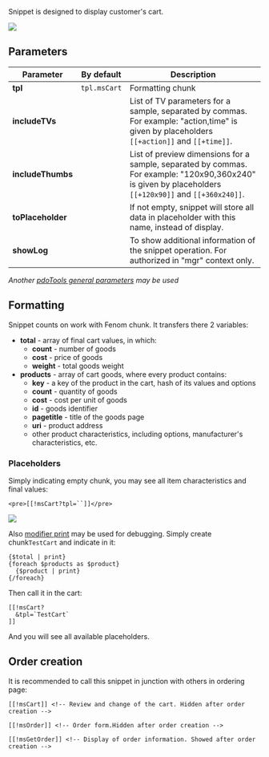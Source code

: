 Snippet is designed to display customer's cart.

[![](https://file.modx.pro/files/4/d/8/4d8ddea00da1c2ff10c94720ee26a588s.jpg)](https://file.modx.pro/files/4/d/8/4d8ddea00da1c2ff10c94720ee26a588.png)

## Parameters

Parameter         | By default   | Description
------------------|--------------|-------------------------------------------------------------------------------------------------------------------------------------------------------
**tpl**           | `tpl.msCart` | Formatting chunk
**includeTVs**    |              | List of TV parameters for  a sample, separated by commas. For example: "action,time" is given by placeholders `[[+action]]` and `[[+time]]`.
**includeThumbs** |              | List of preview dimensions for a sample, separated by commas. For example: "120x90,360x240" is given by placeholders `[[+120x90]]` and `[[+360x240]]`.
**toPlaceholder** |              | If not empty, snippet will store all data in placeholder with this name, instead of display.
**showLog**       |              | To show additional information of the snippet operation. For authorized in "mgr" context only.

*Another [ pdoTools general parameters][1] may be used*

## Formatting

Snippet counts on work with Fenom chunk. It transfers there 2 variables:

- **total** - array of final cart values, in which:
    - **count** - number of goods
    - **cost** - price of goods
    - **weight** - total goods weight
- **products** - array of cart goods, where every product contains:
    - **key** - a key of the product in the cart, hash of its values and options
    - **count** - quantity of goods
    - **cost** - cost per unit of goods
    - **id** - goods identifier
    - **pagetitle** - title of the goods page
    - **uri** - product address
    - other product characteristics, including options, manufacturer's characteristics, etc.

### Placeholders

Simply indicating empty chunk, you may see all item characteristics and final values:

```modx
<pre>[[!msCart?tpl=``]]</pre>
```

[![](https://file.modx.pro/files/6/1/f/61f8ee92a1949258329e86d793896b96s.jpg)](https://file.modx.pro/files/6/1/f/61f8ee92a1949258329e86d793896b96.png)

Also [modifier print][2] may be used for debugging. Simply create chunk`TestCart` and indicate in it:

```fenom
{$total | print}
{foreach $products as $product}
  {$product | print}
{/foreach}
```

Then call it in the cart:

```modx
[[!msCart?
  &tpl=`TestCart`
]]
```
And you will see all available placeholders.

## Order creation

It is recommended to call this snippet in junction with others in ordering page:

```modx
[[!msCart]] <!-- Review and change of the cart. Hidden after order creation -->

[[!msOrder]] <!-- Order form.Hidden after order creation -->

[[!msGetOrder]] <!-- Display of order information. Showed after order creation -->
```

[1]: /en/components/01_pdoTools/04_General_parameters.md
[2]: /en/components/01_pdoTools/03_Parser.md
